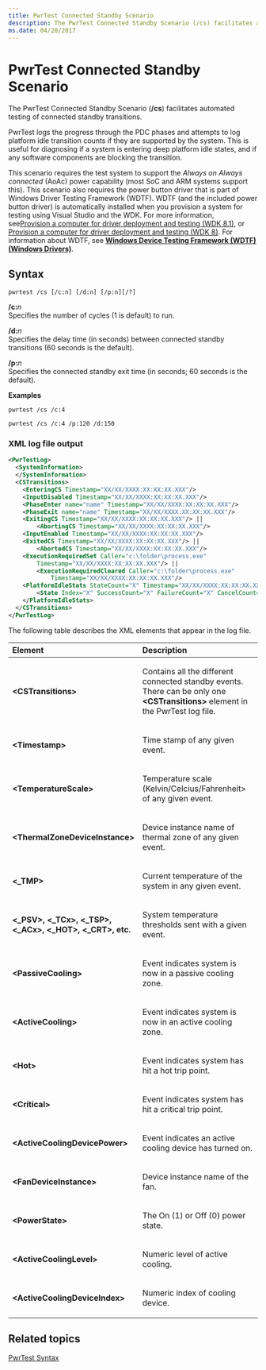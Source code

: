 ```yaml
---
title: PwrTest Connected Standby Scenario
description: The PwrTest Connected Standby Scenario (/cs) facilitates automated testing of connected standby transitions.
ms.date: 04/20/2017
---
```


# PwrTest Connected Standby Scenario


The PwrTest Connected Standby Scenario (**/cs**) facilitates automated testing of connected standby transitions.

PwrTest logs the progress through the PDC phases and attempts to log platform idle transition counts if they are supported by the system. This is useful for diagnosing if a system is entering deep platform idle states, and if any software components are blocking the transition.

This scenario requires the test system to support the *Always on Always connected* (AoAc) power capability (most SoC and ARM systems support this). This scenario also requires the power button driver that is part of Windows Driver Testing Framework (WDTF). WDTF (and the included power button driver) is automatically installed when you provision a system for testing using Visual Studio and the WDK. For more information, see[Provision a computer for driver deployment and testing (WDK 8.1)](../gettingstarted/provision-a-target-computer-wdk-8-1.md), or [Provision a computer for driver deployment and testing (WDK 8)](/previous-versions/hh698272(v=vs.85)). For information about WDTF, see [**Windows Device Testing Framework (WDTF) (Windows Drivers)**](../wdtf/index.md).

## <span id="Syntax"></span><span id="syntax"></span><span id="SYNTAX"></span>Syntax


```
pwrtest /cs [/c:n] [/d:n] [/p:n][/?] 
```

<span id="_c_n"></span><span id="_C_N"></span>**/c:**<em>n</em>  
Specifies the number of cycles (1 is default) to run.

<span id="_d_n"></span><span id="_D_N"></span>**/d:**<em>n</em>  
Specifies the delay time (in seconds) between connected standby transitions (60 seconds is the default).

<span id="_p_n"></span><span id="_P_N"></span>**/p:**<em>n</em>  
Specifies the connected standby exit time (in seconds; 60 seconds is the default).

**Examples**

```
pwrtest /cs /c:4 
```

```
pwrtest /cs /c:4 /p:120 /d:150
```

### <span id="XML_log_file_output"></span><span id="xml_log_file_output"></span><span id="XML_LOG_FILE_OUTPUT"></span>XML log file output

```XML
<PwrTestLog>
  <SystemInformation>
  </SystemInformation>
  <CSTransitions>
    <EnteringCS Timestamp="XX/XX/XXXX:XX:XX:XX.XXX"/>
    <InputDisabled Timestamp="XX/XX/XXXX:XX:XX:XX.XXX"/>
    <PhaseEnter name="name" Timestamp="XX/XX/XXXX:XX:XX:XX.XXX"/>
    <PhaseExit name="name" Timestamp="XX/XX/XXXX:XX:XX:XX.XXX"/>
    <ExitingCS Timestamp="XX/XX/XXXX:XX:XX:XX.XXX"/> || 
        <AbortingCS Timestamp="XX/XX/XXXX:XX:XX:XX.XXX"/>
    <InputEnabled Timestamp="XX/XX/XXXX:XX:XX:XX.XXX"/>
    <ExitedCS Timestamp="XX/XX/XXXX:XX:XX:XX.XXX"/> || 
        <AbortedCS Timestamp="XX/XX/XXXX:XX:XX:XX.XXX"/>
    <ExecutionRequiredSet Caller="c:\folder\process.exe" 
        Timestamp="XX/XX/XXXX:XX:XX:XX.XXX"/> ||
        <ExecutionRequiredCleared Caller="c:\folder\process.exe" 
            Timestamp="XX/XX/XXXX:XX:XX:XX.XXX"/>
    <PlatformIdleStats StateCount="X" Timestamp="XX/XX/XXXX:XX:XX:XX.XXX">
        <State Index="X" SuccessCount="X" FailureCount="X" CancelCount="X"/>
    </PlatformIdleStats>
  </CSTransitions>
</PwrTestLog> 
```

The following table describes the XML elements that appear in the log file.

<table>
<colgroup>
<col width="50%" />
<col width="50%" />
</colgroup>
<thead>
<tr class="header">
<th align="left">Element</th>
<th align="left">Description</th>
</tr>
</thead>
<tbody>
<tr class="odd">
<td align="left"><strong>&lt;CSTransitions&gt;</strong></td>
<td align="left"><p>Contains all the different connected standby events. There can be only one <strong>&lt;CSTransitions&gt;</strong> element in the PwrTest log file.</p></td>
</tr>
<tr class="even">
<td align="left"><strong>&lt;Timestamp&gt;</strong></td>
<td align="left"><p>Time stamp of any given event.</p></td>
</tr>
<tr class="odd">
<td align="left"><strong>&lt;TemperatureScale&gt;</strong></td>
<td align="left"><p>Temperature scale (Kelvin/Celcius/Fahrenheit&gt; of any given event.</p></td>
</tr>
<tr class="even">
<td align="left"><strong>&lt;ThermalZoneDeviceInstance&gt;</strong></td>
<td align="left"><p>Device instance name of thermal zone of any given event.</p></td>
</tr>
<tr class="odd">
<td align="left"><strong>&lt;_TMP&gt;</strong></td>
<td align="left"><p>Current temperature of the system in any given event.</p></td>
</tr>
<tr class="even">
<td align="left"><strong>&lt;_PSV&gt;, &lt;_TCx&gt;, &lt;_TSP&gt;, &lt;_ACx&gt;, &lt;_HOT&gt;, &lt;_CRT&gt;, etc.</strong></td>
<td align="left"><p>System temperature thresholds sent with a given event.</p></td>
</tr>
<tr class="odd">
<td align="left"><strong>&lt;PassiveCooling&gt;</strong></td>
<td align="left"><p>Event indicates system is now in a passive cooling zone.</p></td>
</tr>
<tr class="even">
<td align="left"><strong>&lt;ActiveCooling&gt;</strong></td>
<td align="left"><p>Event indicates system is now in an active cooling zone.</p></td>
</tr>
<tr class="odd">
<td align="left"><strong>&lt;Hot&gt;</strong></td>
<td align="left"><p>Event indicates system has hit a hot trip point.</p></td>
</tr>
<tr class="even">
<td align="left"><strong>&lt;Critical&gt;</strong></td>
<td align="left"><p>Event indicates system has hit a critical trip point.</p></td>
</tr>
<tr class="odd">
<td align="left"><strong>&lt;ActiveCoolingDevicePower&gt;</strong></td>
<td align="left"><p>Event indicates an active cooling device has turned on.</p></td>
</tr>
<tr class="even">
<td align="left"><strong>&lt;FanDeviceInstance&gt;</strong></td>
<td align="left"><p>Device instance name of the fan.</p></td>
</tr>
<tr class="odd">
<td align="left"><strong>&lt;PowerState&gt;</strong></td>
<td align="left"><p>The On (1) or Off (0) power state.</p></td>
</tr>
<tr class="even">
<td align="left"><strong>&lt;ActiveCoolingLevel&gt;</strong></td>
<td align="left"><p>Numeric level of active cooling.</p></td>
</tr>
<tr class="odd">
<td align="left"><strong>&lt;ActiveCoolingDeviceIndex&gt;</strong></td>
<td align="left"><p>Numeric index of cooling device.</p></td>
</tr>
</tbody>
</table>

 

## <span id="related_topics"></span>Related topics


[PwrTest Syntax](pwrtest-syntax.md)

 

